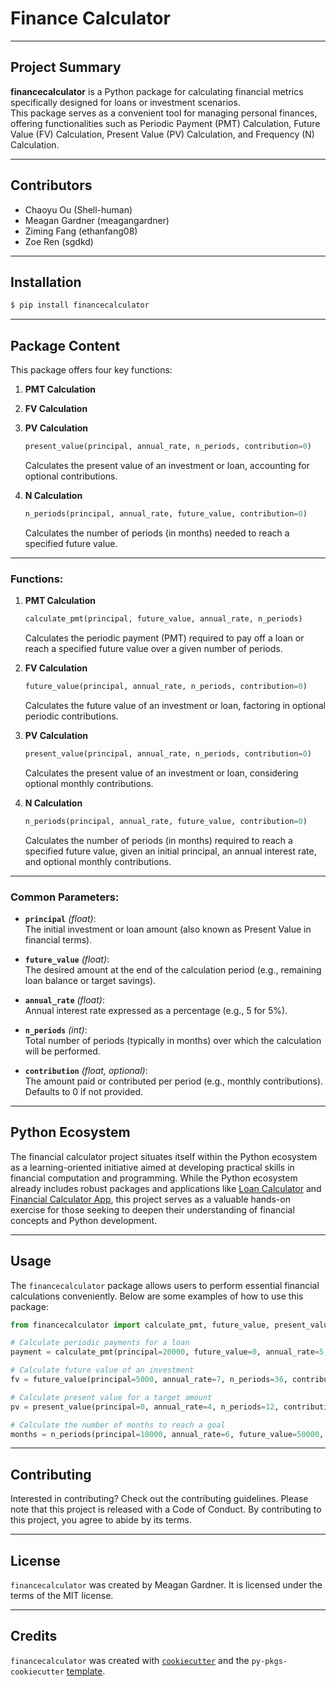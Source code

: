 # **Finance Calculator**

---

## Project Summary

**financecalculator** is a Python package for calculating financial metrics specifically designed for loans or investment scenarios.  
This package serves as a convenient tool for managing personal finances, offering functionalities such as Periodic Payment (PMT) Calculation, Future Value (FV) Calculation, Present Value (PV) Calculation, and Frequency (N) Calculation.

---

## Contributors

- Chaoyu Ou (Shell-human)  
- Meagan Gardner (meagangardner)  
- Ziming Fang (ethanfang08)  
- Zoe Ren (sgdkd)  

---

## Installation

```bash
$ pip install financecalculator
```

---

## Package Content

This package offers four key functions:  
1. **PMT Calculation**  
2. **FV Calculation**  
3. **PV Calculation**  
   ```python
   present_value(principal, annual_rate, n_periods, contribution=0)
   ```
   Calculates the present value of an investment or loan, accounting for optional contributions.

4. **N Calculation**  
   ```python
   n_periods(principal, annual_rate, future_value, contribution=0)
   ```
   Calculates the number of periods (in months) needed to reach a specified future value.

---

### **Functions:**

1. **PMT Calculation**  
   ```python
   calculate_pmt(principal, future_value, annual_rate, n_periods)
   ```
   Calculates the periodic payment (PMT) required to pay off a loan or reach a specified future value over a given number of periods.

2. **FV Calculation**  
   ```python
   future_value(principal, annual_rate, n_periods, contribution=0)
   ```
   Calculates the future value of an investment or loan, factoring in optional periodic contributions.

3. **PV Calculation**  
   ```python
   present_value(principal, annual_rate, n_periods, contribution=0)
   ```
   Calculates the present value of an investment or loan, considering optional monthly contributions.

4. **N Calculation**  
   ```python
   n_periods(principal, annual_rate, future_value, contribution=0)
   ```
   Calculates the number of periods (in months) required to reach a specified future value, given an initial principal, an annual interest rate, and optional monthly contributions.

---

### **Common Parameters:**

- **`principal`** *(float)*:  
  The initial investment or loan amount (also known as Present Value in financial terms).

- **`future_value`** *(float)*:  
  The desired amount at the end of the calculation period (e.g., remaining loan balance or target savings).

- **`annual_rate`** *(float)*:  
  Annual interest rate expressed as a percentage (e.g., 5 for 5%).

- **`n_periods`** *(int)*:  
  Total number of periods (typically in months) over which the calculation will be performed.

- **`contribution`** *(float, optional)*:  
  The amount paid or contributed per period (e.g., monthly contributions). Defaults to 0 if not provided.

---

## Python Ecosystem

The financial calculator project situates itself within the Python ecosystem as a learning-oriented initiative aimed at developing practical skills in financial computation and programming. While the Python ecosystem already includes robust packages and applications like [Loan Calculator](https://github.com/yanomateus/loan-calculator) and [Financial Calculator App](https://github.com/dilumdesilva/Financial-Calculator-App), this project serves as a valuable hands-on exercise for those seeking to deepen their understanding of financial concepts and Python development.

---

## Usage

The `financecalculator` package allows users to perform essential financial calculations conveniently. Below are some examples of how to use this package:

```python
from financecalculator import calculate_pmt, future_value, present_value, n_periods

# Calculate periodic payments for a loan
payment = calculate_pmt(principal=20000, future_value=0, annual_rate=5, n_periods=24)

# Calculate future value of an investment
fv = future_value(principal=5000, annual_rate=7, n_periods=36, contribution=200)

# Calculate present value for a target amount
pv = present_value(principal=0, annual_rate=4, n_periods=12, contribution=500)

# Calculate the number of months to reach a goal
months = n_periods(principal=10000, annual_rate=6, future_value=50000, contribution=300)
```

---

## Contributing

Interested in contributing? Check out the contributing guidelines. Please note that this project is released with a Code of Conduct. By contributing to this project, you agree to abide by its terms.

---

## License

`financecalculator` was created by Meagan Gardner. It is licensed under the terms of the MIT license.

---

## Credits

`financecalculator` was created with [`cookiecutter`](https://cookiecutter.readthedocs.io/en/latest/) and the `py-pkgs-cookiecutter` [template](https://github.com/py-pkgs/py-pkgs-cookiecutter).
